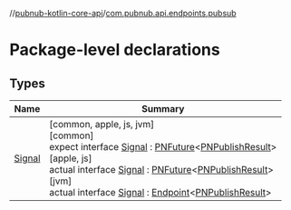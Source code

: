 //[pubnub-kotlin-core-api](../../index.md)/[com.pubnub.api.endpoints.pubsub](index.md)

# Package-level declarations

## Types

| Name | Summary |
|---|---|
| [Signal](-signal/index.md) | [common, apple, js, jvm]<br>[common]<br>expect interface [Signal](-signal/index.md) : [PNFuture](../com.pubnub.kmp/-p-n-future/index.md)&lt;[PNPublishResult](../com.pubnub.api.models.consumer/-p-n-publish-result/index.md)&gt; <br>[apple, js]<br>actual interface [Signal](-signal/index.md) : [PNFuture](../com.pubnub.kmp/-p-n-future/index.md)&lt;[PNPublishResult](../com.pubnub.api.models.consumer/-p-n-publish-result/index.md)&gt; <br>[jvm]<br>actual interface [Signal](-signal/index.md) : [Endpoint](../com.pubnub.api/-endpoint/index.md)&lt;[PNPublishResult](../../../../pubnub-kotlin/pubnub-kotlin-core-api/pubnub-kotlin-core-api/com.pubnub.api.models.consumer/-p-n-publish-result/index.md)&gt; |

